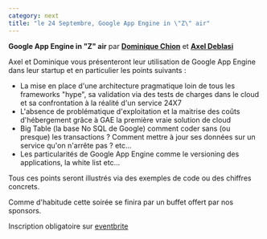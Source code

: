 ```yaml
---
category: next
title: "le 24 Septembre, Google App Engine in \"Z\" air"
---
```


**Google App Engine in "Z" air**
par **[Dominique Chion](/jug/speakers.html?key=dominiquechion)** et **[Axel Deblasi](/jug/speakers.html?key=axeldeblasi)**

Axel et Dominique vous présenteront leur utilisation de Google App Engine dans leur startup et en particulier les points suivants :
- La mise en place d'une architecture pragmatique loin de tous les frameworks "hype", sa validation via des tests de charges dans le cloud et sa confrontation à la réalité d'un service 24X7
- L'absence de problématique d'exploitation et la maitrise des coûts d'hébergement grâce à GAE la première vraie solution de cloud
- Big Table (la base No SQL de Google) comment coder sans (ou presque) les transactions ? Comment mettre à jour ses données sur un service qu'on n'arrête pas ? etc...
- Les particularités de Google App Engine comme le versioning des applications, la white list etc...

Tous ces points seront illustrés via des exemples de code ou des chiffres concrets.

Comme d'habitude cette soirée se finira par un buffet offert par nos sponsors.

Inscription obligatoire sur [eventbrite](http://www.eventbrite.com/event/8383219435)

